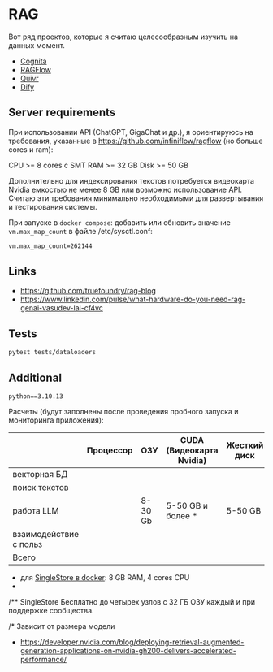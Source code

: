 # RAG
Вот ряд проектов, которые я считаю целесообразным изучить на данных момент.

- [Cognita](https://github.com/truefoundry/cognita)
- [RAGFlow](https://github.com/infiniflow/ragflow)
- [Quivr](https://github.com/QuivrHQ/quivr)
- [Dify](https://github.com/langgenius/dify)

## Server requirements

При использовании API (ChatGPT, GigaChat и др.), 
я ориентируюсь на требования, указанные в https://github.com/infiniflow/ragflow (но больше cores и ram):

CPU >= 8 cores с SMT
RAM >= 32 GB
Disk >= 50 GB

Дополнительно для индексирования текстов потребуется видеокарта Nvidia емкостью не менее 8 GB или возможно
использование API. Считаю эти требования минимально необходимыми для развертывания и тестирования
системы.

При запуске в `docker compose`:
добавить или обновить значение `vm.max_map_count` в файле /etc/sysctl.conf:

```bash
vm.max_map_count=262144
```

## Links

* https://github.com/truefoundry/rag-blog
* https://www.linkedin.com/pulse/what-hardware-do-you-need-rag-genai-vasudev-lal-cf4vc

## Tests

```bash
pytest tests/dataloaders
```

## Additional

`python==3.10.13`

Расчеты (будут заполнены после проведения пробного запуска и мониторинга приложения):

|                        | Процессор | ОЗУ     | CUDA (Видеокарта Nvidia) | Жесткий диск | Сеть | Ссылка                            |
|------------------------|-----------|---------|--------------------------|--------------|------|-----------------------------------|
| векторная БД           |
| поиск текстов          |
| работа LLM             |           | 8-30 Gb | 5-50 GB и более *        | 5-50 GB      |      | https://github.com/ollama/ollama  |
| взаимодействие с польз |
| Всего                  |

- для [SingleStore в docker](https://www.singlestore.com/blog/spin-up-a-memsql-cluster-on-docker-desktop-in-10-minutes/):
8 GB RAM, 4 cores CPU
- 
/** SingleStore Бесплатно до четырех узлов с 32 ГБ ОЗУ каждый и при поддержке сообщества.

/* Зависит от размера модели
- https://developer.nvidia.com/blog/deploying-retrieval-augmented-generation-applications-on-nvidia-gh200-delivers-accelerated-performance/